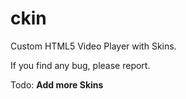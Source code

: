# ckin
Custom HTML5 Video Player with Skins.

If you find any bug, please report.



Todo:
<strong>Add more Skins</strong>


